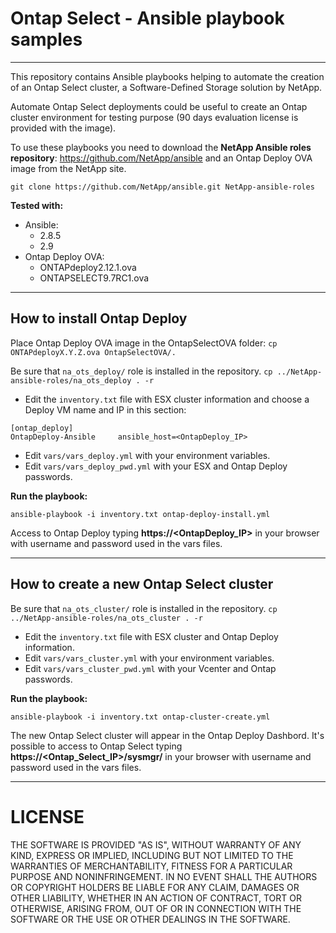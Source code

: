 # Ontap Select - Ansible playbook samples
----
This repository contains Ansible playbooks helping to automate the creation of an Ontap Select cluster, a Software-Defined Storage solution by NetApp.

Automate Ontap Select deployments could be useful to create an Ontap cluster environment for testing purpose (90 days evaluation license is provided with the image).

To use these playbooks you need to download the **NetApp Ansible roles repository**: <link>https://github.com/NetApp/ansible</link> and an Ontap Deploy OVA image from the NetApp site.
```
git clone https://github.com/NetApp/ansible.git NetApp-ansible-roles
```

**Tested with:**
 - Ansible:
    * 2.8.5
    * 2.9
 - Ontap Deploy OVA:
    * ONTAPdeploy2.12.1.ova
    * ONTAPSELECT9.7RC1.ova

----
## How to install Ontap Deploy

Place Ontap Deploy OVA image in the OntapSelectOVA folder:
`cp ONTAPdeployX.Y.Z.ova OntapSelectOVA/.`

Be sure that `na_ots_deploy/` role is installed in the repository. `cp ../NetApp-ansible-roles/na_ots_deploy . -r`

- Edit the `inventory.txt` file with ESX cluster information and choose a Deploy VM name and IP in this section:
```
[ontap_deploy]
OntapDeploy-Ansible     ansible_host=<OntapDeploy_IP>
```

- Edit `vars/vars_deploy.yml` with your environment variables.
- Edit `vars/vars_deploy_pwd.yml` with your ESX and Ontap Deploy passwords.

**Run the playbook:**
```
ansible-playbook -i inventory.txt ontap-deploy-install.yml
```

Access to Ontap Deploy typing **https://<OntapDeploy_IP>** in your browser with username and password used in the vars files.

----
## How to create a new Ontap Select cluster

Be sure that `na_ots_cluster/` role is installed in the repository. `cp ../NetApp-ansible-roles/na_ots_cluster . -r`

- Edit the `inventory.txt` file with ESX cluster and Ontap Deploy information.
- Edit `vars/vars_cluster.yml` with your environment variables.
- Edit `vars/vars_cluster_pwd.yml` with your Vcenter and Ontap passwords.

**Run the playbook:**
```
ansible-playbook -i inventory.txt ontap-cluster-create.yml
```

The new Ontap Select cluster will appear in the Ontap Deploy Dashbord.
It's possible to access to Ontap Select typing **https://<Ontap_Select_IP>/sysmgr/** in your browser with username and password used in the vars files.


----
# LICENSE
THE SOFTWARE IS PROVIDED "AS IS", WITHOUT WARRANTY OF ANY KIND, EXPRESS OR IMPLIED, INCLUDING BUT NOT LIMITED TO THE WARRANTIES OF MERCHANTABILITY, FITNESS FOR A PARTICULAR PURPOSE AND NONINFRINGEMENT. IN NO EVENT SHALL THE AUTHORS OR COPYRIGHT HOLDERS BE LIABLE FOR ANY CLAIM, DAMAGES OR OTHER LIABILITY, WHETHER IN AN ACTION OF CONTRACT, TORT OR OTHERWISE, ARISING FROM, OUT OF OR IN CONNECTION WITH THE SOFTWARE OR THE USE OR OTHER DEALINGS IN THE SOFTWARE.
